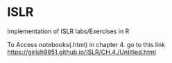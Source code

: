 # ISLR

Implementation of ISLR labs/Exercises in R

To Access notebooks(.html) in chapter 4. go to this link https://girish9851.github.io/ISLR/CH.4./Untitled.html

